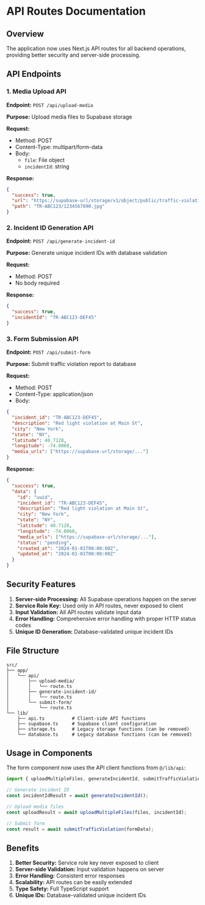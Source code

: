 # API Routes Documentation

## Overview
The application now uses Next.js API routes for all backend operations, providing better security and server-side processing.

## API Endpoints

### 1. Media Upload API
**Endpoint:** `POST /api/upload-media`

**Purpose:** Upload media files to Supabase storage

**Request:**
- Method: POST
- Content-Type: multipart/form-data
- Body:
  - `file`: File object
  - `incidentId`: string

**Response:**
```json
{
  "success": true,
  "url": "https://supabase-url/storage/v1/object/public/traffic-violations-media/TR-ABC123/1234567890.jpg",
  "path": "TR-ABC123/1234567890.jpg"
}
```

### 2. Incident ID Generation API
**Endpoint:** `POST /api/generate-incident-id`

**Purpose:** Generate unique incident IDs with database validation

**Request:**
- Method: POST
- No body required

**Response:**
```json
{
  "success": true,
  "incidentId": "TR-ABC123-DEF45"
}
```

### 3. Form Submission API
**Endpoint:** `POST /api/submit-form`

**Purpose:** Submit traffic violation report to database

**Request:**
- Method: POST
- Content-Type: application/json
- Body:
```json
{
  "incident_id": "TR-ABC123-DEF45",
  "description": "Red light violation at Main St",
  "city": "New York",
  "state": "NY",
  "latitude": 40.7128,
  "longitude": -74.0060,
  "media_urls": ["https://supabase-url/storage/..."]
}
```

**Response:**
```json
{
  "success": true,
  "data": {
    "id": "uuid",
    "incident_id": "TR-ABC123-DEF45",
    "description": "Red light violation at Main St",
    "city": "New York",
    "state": "NY",
    "latitude": 40.7128,
    "longitude": -74.0060,
    "media_urls": ["https://supabase-url/storage/..."],
    "status": "pending",
    "created_at": "2024-01-01T00:00:00Z",
    "updated_at": "2024-01-01T00:00:00Z"
  }
}
```

## Security Features

1. **Server-side Processing:** All Supabase operations happen on the server
2. **Service Role Key:** Used only in API routes, never exposed to client
3. **Input Validation:** All API routes validate input data
4. **Error Handling:** Comprehensive error handling with proper HTTP status codes
5. **Unique ID Generation:** Database-validated unique incident IDs

## File Structure

```
src/
├── app/
│   └── api/
│       ├── upload-media/
│       │   └── route.ts
│       ├── generate-incident-id/
│       │   └── route.ts
│       └── submit-form/
│           └── route.ts
└── lib/
    ├── api.ts          # Client-side API functions
    ├── supabase.ts     # Supabase client configuration
    ├── storage.ts      # Legacy storage functions (can be removed)
    └── database.ts     # Legacy database functions (can be removed)
```

## Usage in Components

The form component now uses the API client functions from `@/lib/api`:

```typescript
import { uploadMultipleFiles, generateIncidentId, submitTrafficViolation } from "@/lib/api";

// Generate incident ID
const incidentIdResult = await generateIncidentId();

// Upload media files
const uploadResult = await uploadMultipleFiles(files, incidentId);

// Submit form
const result = await submitTrafficViolation(formData);
```

## Benefits

1. **Better Security:** Service role key never exposed to client
2. **Server-side Validation:** Input validation happens on server
3. **Error Handling:** Consistent error responses
4. **Scalability:** API routes can be easily extended
5. **Type Safety:** Full TypeScript support
6. **Unique IDs:** Database-validated unique incident IDs
